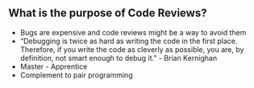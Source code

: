 
## What is the purpose of Code Reviews?
- Bugs are expensive and code reviews might be a way to avoid them
- “Debugging is twice as hard as writing the code in the first place. Therefore, if you write the code as cleverly as possible, you are, by definition, not smart enough to debug it.” - Brian Kernighan
- Master - Apprentice
- Complement to pair programming